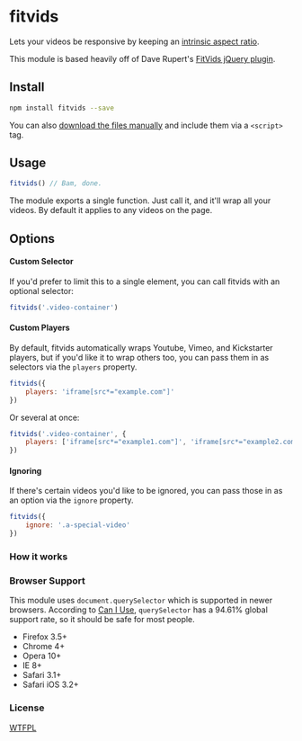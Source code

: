 # fitvids

Lets your videos be responsive by keeping an [intrinsic aspect ratio](http://alistapart.com/article/creating-intrinsic-ratios-for-video).

This module is based heavily off of Dave Rupert's [FitVids jQuery plugin](https://github.com/davatron5000/FitVids.js).

## Install

```bash
npm install fitvids --save
```

You can also [download the files manually](https://raw.githubusercontent.com/rosszurowski/vanilla-fitvids/master/fitvids.min.js) and include them via a `<script>` tag.

## Usage

```javascript
fitvids() // Bam, done.
```

The module exports a single function. Just call it, and it'll wrap all your videos. By default it applies to any videos on the page.

## Options

#### Custom Selector

If you'd prefer to limit this to a single element, you can call fitvids with an optional selector:

```javascript
fitvids('.video-container')
```

#### Custom Players

By default, fitvids automatically wraps Youtube, Vimeo, and Kickstarter players, but if you'd like it to wrap others too, you can pass them in as selectors via the `players` property.

```javascript
fitvids({
	players: 'iframe[src*="example.com"]'
})
```

Or several at once:

```javascript
fitvids('.video-container', {
	players: ['iframe[src*="example1.com"]', 'iframe[src*="example2.com"]']
})
```

#### Ignoring

If there's certain videos you'd like to be ignored, you can pass those in as an option via the `ignore` property.

```javascript
fitvids({
	ignore: '.a-special-video'
})
```

### How it works



### Browser Support

This module uses `document.querySelector` which is supported in newer browsers. According to [Can I Use](http://caniuse.com/#feat=queryselector), `querySelector` has a 94.61% global support rate, so it should be safe for most people.

* Firefox 3.5+
* Chrome 4+
* Opera 10+
* IE 8+
* Safari 3.1+
* Safari iOS 3.2+

### License

[WTFPL](http://www.wtfpl.net)
